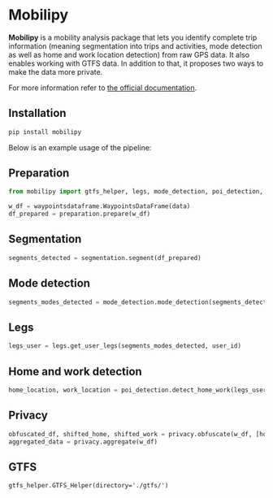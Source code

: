 # Mobilipy

**Mobilipy** is a mobility analysis package that lets you identify complete trip information (meaning segmentation into trips and activities, mode detection as well as home and work location detection) from raw GPS data. It also enables working with GTFS data. In addition to that, it proposes two ways to make the data more private.

For more information refer to [the official documentation](https://mobilipy.readthedocs.io/en/latest/mobilipy.html#mobilipy-package).

## Installation
```python
pip install mobilipy
```


Below is an example usage of the pipeline:  

## Preparation

```python
from mobilipy import gtfs_helper, legs, mode_detection, poi_detection, plot, preparation, privacy, segmentation, waypointsdataframe

w_df = waypointsdataframe.WaypointsDataFrame(data)
df_prepared = preparation.prepare(w_df)
```

## Segmentation

```python
segments_detected = segmentation.segment(df_prepared)
```

## Mode detection

```python
segments_modes_detected = mode_detection.mode_detection(segments_detected)
```

## Legs

```python
legs_user = legs.get_user_legs(segments_modes_detected, user_id)
```

## Home and work detection

```python
home_location, work_location = poi_detection.detect_home_work(legs_user, df_prepared)
```

## Privacy

```python
obfuscated_df, shifted_home, shifted_work = privacy.obfuscate(w_df, [home, work])
aggregated_data = privacy.aggregate(w_df)
```

## GTFS

```
gtfs_helper.GTFS_Helper(directory='./gtfs/')
```
